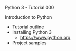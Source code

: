 Python 3 - Tutorial 000

Introduction to Python
 - Tutorial outline
 - Installing Python 3
   - https://www.python.org
 - Project samples
